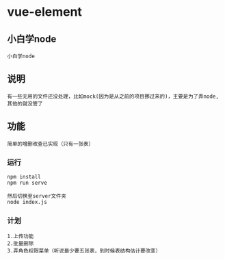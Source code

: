 # vue-element
## 小白学node
```
小白学node
```

## 说明
```
有一些无用的文件还没处理，比如mock(因为是从之前的项目挪过来的)，主要是为了弄node,其他的就没管了
```

## 功能
```
简单的增删改查已实现（只有一张表）
```

### 运行
```
npm install
npm run serve

然后切换至server文件夹
node index.js
```
### 计划
```
1.上传功能
2.批量删除
3.弄角色权限菜单（听说最少要五张表，到时候表结构估计要改变）
```

